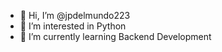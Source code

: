 - 👋 Hi, I’m @jpdelmundo223
- 👀 I’m interested in Python
- 🌱 I’m currently learning Backend Development

<!---
jpdelmundo223/jpdelmundo223 is a ✨ special ✨ repository because its `README.md` (this file) appears on your GitHub profile.
You can click the Preview link to take a look at your changes.
--->
